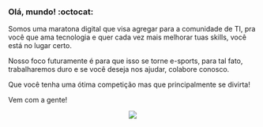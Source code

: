 ### Olá, mundo! :octocat:

Somos uma maratona digital que visa agregar para a comunidade de TI, pra você que ama tecnologia e quer cada vez mais melhorar tuas skills, você está no lugar certo. 

Nosso foco futuramente é para que isso se torne e-sports, para tal fato, trabalharemos duro e se você deseja nos ajudar, colabore conosco.

Que você tenha uma ótima competição mas que principalmente se divirta! 

Vem com a gente!

<div align="center">
<img src=https://media.giphy.com/media/m2Q7FEc0bEr4I/giphy.gif" >
</div>


